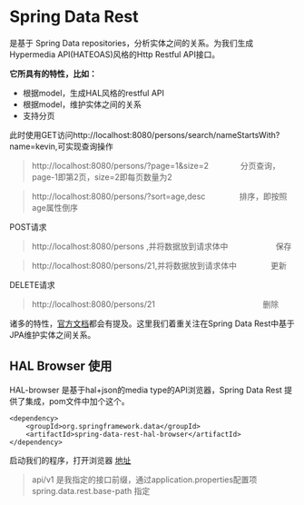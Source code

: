 # Spring Data Rest 

是基于 Spring Data repositories，分析实体之间的关系。为我们生成Hypermedia API(HATEOAS)风格的Http Restful API接口。

**它所具有的特性，比如：**

* 根据model，生成HAL风格的restful API
* 根据model，维护实体之间的关系
* 支持分页


此时使用GET访问http://localhost:8080/persons/search/nameStartsWith?name=kevin,可实现查询操作

> http://localhost:8080/persons/?page=1&size=2　　　　分页查询，page-1即第2页，size=2即每页数量为2

> http://localhost:8080/persons/?sort=age,desc　　　　  排序，即按照age属性倒序

 

POST请求

> http://localhost:8080/persons ,并将数据放到请求体中　　　　　　保存

> http://localhost:8080/persons/21,并将数据放到请求体中　　　　  更新

 

DELETE请求

> http://localhost:8080/persons/21    　　　　　　　　　　　　　 删除

诸多的特性，[官方文档](http://docs.spring.io/spring-data/rest/docs/2.6.3.RELEASE/reference/html/ "官方文档")都会有提及。这里我们着重关注在Spring Data Rest中基于JPA维护实体之间关系。

## HAL Browser 使用

HAL-browser 是基于hal+json的media type的API浏览器，Spring Data Rest 提供了集成，pom文件中加个这个。

```maven
<dependency>
    <groupId>org.springframework.data</groupId>
    <artifactId>spring-data-rest-hal-browser</artifactId>
</dependency>
```

启动我们的程序，打开浏览器 [地址](https://localhost:8433/api/v1/browser/index.html#/api/v1)

> api/v1 是我指定的接口前缀，通过application.properties配置项 spring.data.rest.base-path 指定
